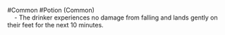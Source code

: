  #Common #Potion 
(Common)  
    - The drinker experiences no damage from falling and lands gently on their feet for the next 10 minutes.  